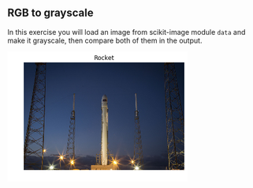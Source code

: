 ## RGB to grayscale

In this exercise you will load an image from scikit-image module `data` and make it grayscale, then compare both of them in the output.

<!-- We have preloaded a function `show_image(image, title='Image')` that displays the image using Matplotlib. You can check more about its parameters using `?show_image()` or `help(show_image)` in the console. -->

![Rocket](../i/2.png)

<!-- 
### Instructions

- Import the modules from Scikit image.

- Load the rocket image.

- Convert the RGB-3 rocket image to grayscale.
 -->